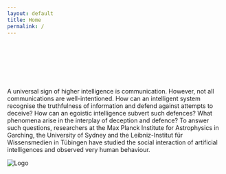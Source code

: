 ```yaml
---
layout: default
title: Home
permalink: /
---
```


<div class="container">
    <h2 class="section-title" style="margin-top: 120px"></h2>
    <div class="row align-items-center">
        <div class="col-md-6">
            <p>A universal sign of higher intelligence is communication. However, not all communications are well-intentioned. How can an intelligent system recognise the truthfulness of information and defend against attempts to deceive? How can an egoistic intelligence subvert such defences? What phenomena arise in the interplay of deception and defence? To answer such questions, researchers at the Max Planck Institute for Astrophysics in Garching, the University of Sydney and the Leibniz-Institut für Wissensmedien in Tübingen have studied the social interaction of artificial intelligences and observed very human behaviour.
            </p>
        </div>
        <div class="col-md-6 home-logo-container">
            <img
                    src="{{ site.baseurl }}/assets/images/logo_with_text.png"
                    alt="Logo"
                    class="home-logo"
            />
        </div>
    </div>
